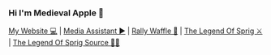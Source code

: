 ### Hi I'm Medieval Apple 🍎

<a href="https://medievalapple.net/">My Website 💻</a> | 
<a href="https://medievalapple.net/Media-Assistant.html">Media Assistant ▶️</a> | 
<a href="https://rally.medievalapple.net/">Rally Waffle 🧇</a> | 
<a href="https://sprig.hackclub.com/gallery/The_Legend_Of_Sprig">The Legend Of Sprig ⚔</a> | 
<a href="https://github.com/hackclub/sprig/blob/main/games/The_Legend_Of_Sprig.js">The Legend Of Sprig Source 👩‍💻</a>

<!--
**MedievalApple/medievalapple** is a ✨ _special_ ✨ repository because its `README.md` (this file) appears on your GitHub profile.

Here are some ideas to get you started:

- 🔭 I’m currently working on ...
- 🌱 I’m currently learning ...
- 👯 I’m looking to collaborate on ...
- 🤔 I’m looking for help with ...
- 💬 Ask me about ...
- 📫 How to reach me: ...
- 😄 Pronouns: ...
- ⚡ Fun fact: ...
-->
